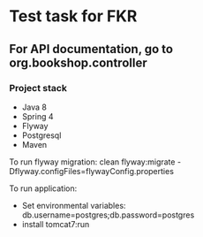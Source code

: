 # Test task for FKR
## For API documentation, go to org.bookshop.controller
### Project stack
* Java 8
* Spring 4
* Flyway
* Postgresql
* Maven

To run flyway migration: clean flyway:migrate -Dflyway.configFiles=flywayConfig.properties 

To run application:
+ Set environmental variables: db.username=postgres;db.password=postgres
+ install tomcat7:run

